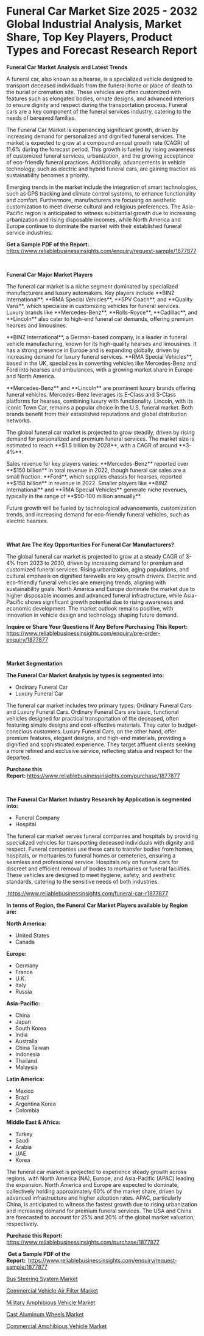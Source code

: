 <p><h1>Funeral Car Market Size 2025 - 2032 Global Industrial Analysis, Market Share, Top Key Players, Product Types and Forecast Research Report</h1></p><p><strong>Funeral Car Market Analysis and Latest Trends</strong></p>
<p><p>A funeral car, also known as a hearse, is a specialized vehicle designed to transport deceased individuals from the funeral home or place of death to the burial or cremation site. These vehicles are often customized with features such as elongated bodies, ornate designs, and advanced interiors to ensure dignity and respect during the transportation process. Funeral cars are a key component of the funeral services industry, catering to the needs of bereaved families.</p><p>The Funeral Car Market is experiencing significant growth, driven by increasing demand for personalized and dignified funeral services. The market is expected to grow at a compound annual growth rate (CAGR) of 11.6% during the forecast period. This growth is fueled by rising awareness of customized funeral services, urbanization, and the growing acceptance of eco-friendly funeral practices. Additionally, advancements in vehicle technology, such as electric and hybrid funeral cars, are gaining traction as sustainability becomes a priority.</p><p>Emerging trends in the market include the integration of smart technologies, such as GPS tracking and climate control systems, to enhance functionality and comfort. Furthermore, manufacturers are focusing on aesthetic customization to meet diverse cultural and religious preferences. The Asia-Pacific region is anticipated to witness substantial growth due to increasing urbanization and rising disposable incomes, while North America and Europe continue to dominate the market with their established funeral service industries.</p></p>
<p><strong>Get a Sample PDF of the Report:&nbsp;</strong> <a href="https://www.reliablebusinessinsights.com/enquiry/request-sample/1877877?utm_campaign=60&utm_medium=2&utm_source=Github&utm_content=ia&utm_term=23012025&utm_id=funeral-car">https://www.reliablebusinessinsights.com/enquiry/request-sample/1877877</a></p>
<p>&nbsp;</p>
<p><strong>Funeral Car Major Market Players</strong></p>
<p><p>The funeral car market is a niche segment dominated by specialized manufacturers and luxury automakers. Key players include **BINZ International**, **RMA Special Vehicles**, **SPV Coach**, and **Quality Vans**, which specialize in customizing vehicles for funeral services. Luxury brands like **Mercedes-Benz**, **Rolls-Royce**, **Cadillac**, and **Lincoln** also cater to high-end funeral car demands, offering premium hearses and limousines.</p><p>**BINZ International**, a German-based company, is a leader in funeral vehicle manufacturing, known for its high-quality hearses and limousines. It has a strong presence in Europe and is expanding globally, driven by increasing demand for luxury funeral services. **RMA Special Vehicles**, based in the UK, specializes in converting vehicles like Mercedes-Benz and Ford into hearses and ambulances, with a growing market share in Europe and North America.</p><p>**Mercedes-Benz** and **Lincoln** are prominent luxury brands offering funeral vehicles. Mercedes-Benz leverages its E-Class and S-Class platforms for hearses, combining luxury with functionality. Lincoln, with its iconic Town Car, remains a popular choice in the U.S. funeral market. Both brands benefit from their established reputations and global distribution networks.</p><p>The global funeral car market is projected to grow steadily, driven by rising demand for personalized and premium funeral services. The market size is estimated to reach **$1.5 billion by 2028**, with a CAGR of around **3-4%**. </p><p>Sales revenue for key players varies: **Mercedes-Benz** reported over **$150 billion** in total revenue in 2022, though funeral car sales are a small fraction. **Ford**, which supplies chassis for hearses, reported **$158 billion** in revenue in 2022. Smaller players like **BINZ International** and **RMA Special Vehicles** generate niche revenues, typically in the range of **$50-100 million annually**.</p><p>Future growth will be fueled by technological advancements, customization trends, and increasing demand for eco-friendly funeral vehicles, such as electric hearses.</p></p>
<p>&nbsp;</p>
<p><strong>What Are The Key Opportunities For Funeral Car Manufacturers?</strong></p>
<p><p>The global funeral car market is projected to grow at a steady CAGR of 3-4% from 2023 to 2030, driven by increasing demand for premium and customized funeral services. Rising urbanization, aging populations, and cultural emphasis on dignified farewells are key growth drivers. Electric and eco-friendly funeral vehicles are emerging trends, aligning with sustainability goals. North America and Europe dominate the market due to higher disposable incomes and advanced funeral infrastructure, while Asia-Pacific shows significant growth potential due to rising awareness and economic development. The market outlook remains positive, with innovation in vehicle design and technology shaping future demand.</p></p>
<p><strong>Inquire or Share Your Questions If Any Before Purchasing This Report:</strong> <a href="https://www.reliablebusinessinsights.com/enquiry/pre-order-enquiry/1877877?utm_campaign=60&utm_medium=2&utm_source=Github&utm_content=ia&utm_term=23012025&utm_id=funeral-car">https://www.reliablebusinessinsights.com/enquiry/pre-order-enquiry/1877877</a></p>
<p>&nbsp;</p>
<p><strong>Market Segmentation</strong></p>
<p><strong>The Funeral Car Market Analysis by types is segmented into:</strong></p>
<p><ul><li>Ordinary Funeral Car</li><li>Luxury Funeral Car</li></ul></p>
<p><p>The funeral car market includes two primary types: Ordinary Funeral Cars and Luxury Funeral Cars. Ordinary Funeral Cars are basic, functional vehicles designed for practical transportation of the deceased, often featuring simple designs and cost-effective materials. They cater to budget-conscious customers. Luxury Funeral Cars, on the other hand, offer premium features, elegant designs, and high-end materials, providing a dignified and sophisticated experience. They target affluent clients seeking a more refined and exclusive service, reflecting status and respect for the departed.</p></p>
<p><strong>Purchase this Report:&nbsp;</strong><a href="https://www.reliablebusinessinsights.com/purchase/1877877?utm_campaign=60&utm_medium=2&utm_source=Github&utm_content=ia&utm_term=23012025&utm_id=funeral-car">https://www.reliablebusinessinsights.com/purchase/1877877</a></p>
<p>&nbsp;</p>
<p><strong>The Funeral Car Market Industry Research by Application is segmented into:</strong></p>
<p><ul><li>Funeral Company</li><li>Hospital</li></ul></p>
<p><p>The funeral car market serves funeral companies and hospitals by providing specialized vehicles for transporting deceased individuals with dignity and respect. Funeral companies use these cars to transfer bodies from homes, hospitals, or mortuaries to funeral homes or cemeteries, ensuring a seamless and professional service. Hospitals rely on funeral cars for discreet and efficient removal of bodies to mortuaries or funeral facilities. These vehicles are designed to meet hygiene, safety, and aesthetic standards, catering to the sensitive needs of both industries.</p></p>
<p><a href="https://www.reliablebusinessinsights.com/funeral-car-r1877877?utm_campaign=60&utm_medium=2&utm_source=Github&utm_content=ia&utm_term=23012025&utm_id=funeral-car">&nbsp;https://www.reliablebusinessinsights.com/funeral-car-r1877877</a></p>
<p><strong>In terms of Region, the Funeral Car Market Players available by Region are:</strong></p>
<p>
    <p> <strong> North America: </strong>
        <ul>
            <li>United States</li>
            <li>Canada</li>
        </ul>
        </p> 
    <p> <strong> Europe: </strong>
        <ul>
            <li>Germany</li>
            <li>France</li>
            <li>U.K.</li>
            <li>Italy</li>
            <li>Russia</li>
        </ul>
        </p> 
    <p> <strong> Asia-Pacific: </strong>
        <ul>
            <li>China</li>
            <li>Japan</li>
            <li>South Korea</li>
            <li>India</li>
            <li>Australia</li>
            <li>China Taiwan</li>
            <li>Indonesia</li>
            <li>Thailand</li>
            <li>Malaysia</li>
        </ul>
        </p> 
    <p> <strong> Latin America: </strong>
        <ul>
            <li>Mexico</li>
            <li>Brazil</li>
            <li>Argentina Korea</li>
            <li>Colombia</li>
        </ul>
        </p> 
    <p> <strong> Middle East & Africa: </strong>
        <ul>
            <li>Turkey</li>
            <li>Saudi</li>
            <li>Arabia</li>
            <li>UAE</li>
            <li>Korea</li>
        </ul>
    </p>
    </p>
<p><p>The funeral car market is projected to experience steady growth across regions, with North America (NA), Europe, and Asia-Pacific (APAC) leading the expansion. North America and Europe are expected to dominate, collectively holding approximately 60% of the market share, driven by advanced infrastructure and higher adoption rates. APAC, particularly China, is anticipated to witness the fastest growth due to rising urbanization and increasing demand for premium funeral services. The USA and China are forecasted to account for 25% and 20% of the global market valuation, respectively.</p></p>
<p><strong>Purchase this Report: </strong><a href="https://www.reliablebusinessinsights.com/purchase/1877877?utm_campaign=60&utm_medium=2&utm_source=Github&utm_content=ia&utm_term=23012025&utm_id=funeral-car">https://www.reliablebusinessinsights.com/purchase/1877877</a></p>
<p>&nbsp;<strong>Get a Sample PDF of the Report:&nbsp;&nbsp;</strong><a href="https://www.reliablebusinessinsights.com/enquiry/request-sample/1877877?utm_campaign=60&utm_medium=2&utm_source=Github&utm_content=ia&utm_term=23012025&utm_id=funeral-car">https://www.reliablebusinessinsights.com/enquiry/request-sample/1877877</a></p>
<p><strong></strong></p>
<p><p><a href="https://github.com/angelajermaine/Market-Research-Report-List-5/blob/main/bus-steering-system-market.md?utm_campaign=60&utm_medium=2&utm_source=Github&utm_content=ia&utm_term=23012025&utm_id=funeral-car">Bus Steering System Market</a></p><p><a href="https://github.com/NargisHussain432/Market-Research-Report-List-1/blob/main/commercial-vehicle-air-filter-market.md?utm_campaign=60&utm_medium=2&utm_source=Github&utm_content=ia&utm_term=23012025&utm_id=funeral-car">Commercial Vehicle Air Filter Market</a></p><p><a href="https://github.com/CliffMedina6/Market-Research-Report-List-7/blob/main/military-amphibious-vehicle-market.md?utm_campaign=60&utm_medium=2&utm_source=Github&utm_content=ia&utm_term=23012025&utm_id=funeral-car">Military Amphibious Vehicle Market</a></p><p><a href="https://github.com/FahadAhmed223/Market-Research-Report-List-1/blob/main/cast-aluminum-wheels-market.md?utm_campaign=60&utm_medium=2&utm_source=Github&utm_content=ia&utm_term=23012025&utm_id=funeral-car">Cast Aluminum Wheels Market</a></p><p><a href="https://github.com/provorikovar/Market-Research-Report-List-7/blob/main/commercial-amphibious-vehicle-market.md?utm_campaign=60&utm_medium=2&utm_source=Github&utm_content=ia&utm_term=23012025&utm_id=funeral-car">Commercial Amphibious Vehicle Market</a></p></p>